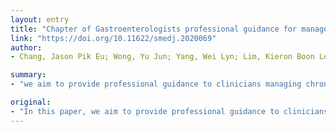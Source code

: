 ```yaml
---
layout: entry
title: "Chapter of Gastroenterologists professional guidance for management of patients with liver disease in Singapore during the COVID-19 pandemic"
link: "https://doi.org/10.11622/smedj.2020069"
author:
- Chang, Jason Pik Eu; Wong, Yu Jun; Yang, Wei Lyn; Lim, Kieron Boon Leng; Tan, Poh Seng; Ho, Gim Hin; Yip, Benjamin Cherng Hann; Li, James Weiquan; Chong, Chern Hao; Ong, David Eng Hui; Chua, Tju Siang; Vu, Charles Kien Fong; Gwee, Kok Ann; Ang, Tiing Leong; Tan, Chee Kiat

summary:
- "we aim to provide professional guidance to clinicians managing chronic liver disease during the current coronavirus disease 2019 (COVID-19) pandemic in Singapore. We reviewed and summarised the available relevant published data on liver disease in COVID19. The advisory statements were issued by major professional bodies, such as the American Association for the Study of Liver Diseases and European Association for Study of the Liver, contextualising the recommendations to our local situation."

original:
- "In this paper, we aim to provide professional guidance to clinicians who are managing patients with chronic liver disease during the current coronavirus disease 2019 (COVID-19) pandemic in Singapore. We reviewed and summarised the available relevant published data on liver disease in COVID-19 and the advisory statements that were issued by major professional bodies, such as the American Association for the Study of Liver Diseases and European Association for the Study of the Liver, contextualising the recommendations to our local situation."
---
```



